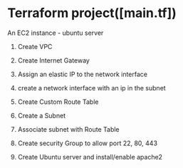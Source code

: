 # Terraform project([main.tf])
An EC2 instance - ubuntu server

1. Create VPC

2. Create Internet Gateway

3. Assign an elastic IP to the network interface

4. create a network interface with an ip in the subnet

5. Create Custom Route Table

6. Create a Subnet

7. Associate subnet with Route Table

8. Create security Group to allow port 22, 80, 443

9. Create Ubuntu server and install/enable apache2
